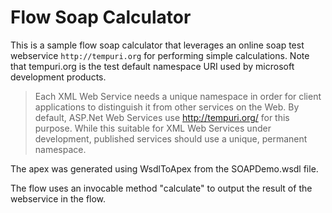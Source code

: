 # Flow Soap Calculator

This is a sample flow soap calculator that leverages an online soap test webservice `http://tempuri.org` for performing simple calculations. Note that tempuri.org is the test default namespace URI used by microsoft development products.  
>Each XML Web Service needs a unique namespace in order for client applications to distinguish it from other services on the Web.  By default, ASP.Net Web Services use http://tempuri.org/ for this purpose.  While this suitable for XML Web Services under development, published services should use a unique, permanent namespace.

The apex was generated using WsdlToApex from the SOAPDemo.wsdl file.

The flow uses an invocable method "calculate" to output the result of the webservice in the flow.